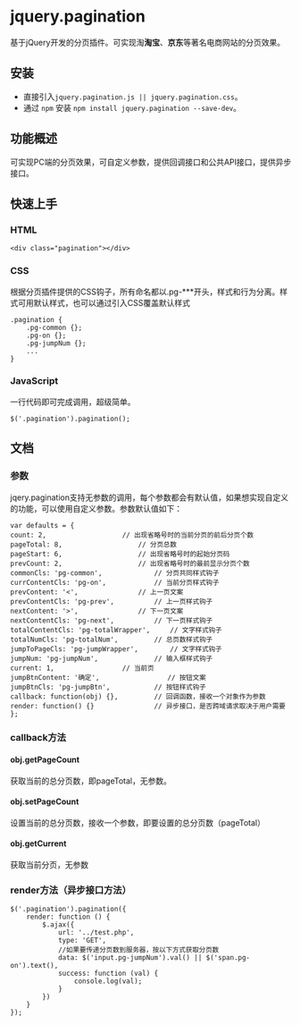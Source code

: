 # jquery.pagination
基于jQuery开发的分页插件。可实现淘**淘宝**、**京东**等著名电商网站的分页效果。
## 安装
- 直接引入`jquery.pagination.js || jquery.pagination.css`。
- 通过 `npm` 安装 `npm install jquery.pagination --save-dev`。
## 功能概述
可实现PC端的分页效果，可自定义参数，提供回调接口和公共API接口，提供异步接口。
## 快速上手
### HTML
	
	<div class="pagination"></div>
### CSS
根据分页插件提供的CSS钩子，所有命名都以.pg-***开头，样式和行为分离。样式可用默认样式，也可以通过引入CSS覆盖默认样式

	.pagination {
		.pg-common {};
		.pg-on {};
		.pg-jumpNum {};
		...
	}
### JavaScript
一行代码即可完成调用，超级简单。

	$('.pagination').pagination();
## 文档
### 参数
jqery.pagination支持无参数的调用，每个参数都会有默认值，如果想实现自定义的功能，可以使用自定义参数。参数默认值如下：
	
	var defaults = {
	count: 2,					// 出现省略号时的当前分页的前后分页个数
	pageTotal: 8,					// 分页总数
	pageStart: 6,					// 出现省略号时的起始分页码
	prevCount: 2,					// 出现省略号时的最前显示分页个数
	commonCls: 'pg-common',				// 分页共同样式钩子
	currContentCls: 'pg-on',			// 当前分页样式钩子
	prevContent: '<',				// 上一页文案
	prevContentCls: 'pg-prev',			// 上一页样式钩子
	nextContent: '>',				// 下一页文案
	nextContentCls: 'pg-next',			// 下一页样式钩子
	totalContentCls: 'pg-totalWrapper',		// 文字样式钩子
	totalNumCls: 'pg-totalNum',			// 总页数样式钩子
	jumpToPageCls: 'pg-jumpWrapper',		// 文字样式钩子
	jumpNum: 'pg-jumpNum',				// 输入框样式钩子
	current: 1,					// 当前页
	jumpBtnContent: '确定',			      // 按钮文案
	jumpBtnCls: 'pg-jumpBtn',			// 按钮样式钩子
	callback: function(obj) {},			// 回调函数，接收一个对象作为参数
	render: function() {}				// 异步接口，是否跨域请求取决于用户需要
	};

### callback方法
#### obj.getPageCount
获取当前的总分页数，即pageTotal，无参数。
#### obj.setPageCount
设置当前的总分页数，接收一个参数，即要设置的总分页数（pageTotal） 
#### obj.getCurrent
获取当前分页，无参数
### render方法（异步接口方法）

	$('.pagination').pagination({
		render: function () {
			$.ajax({
				url: '../test.php',
				type: 'GET',
				//如果要传递分页数到服务器，按以下方式获取分页数
				data: $('input.pg-jumpNum').val() || $('span.pg-on').text(),
				success: function (val) {
					console.log(val);
				}
			})
		}
	});
